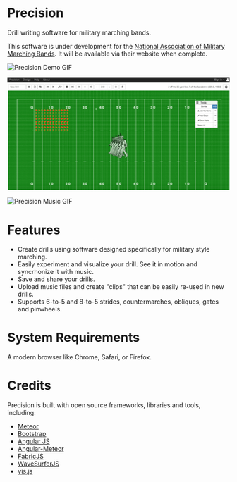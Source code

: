 # Precision
Drill writing software for military marching bands. 

This software is under development for the [National Association of Military Marching Bands](HTTP://NAMMB.ORG). It will be available via their website when complete.

![Precision Demo GIF](/public/Precision%20Speed%20Demo.gif?raw=true "Demo GIF")

![Precision Animation GIF](/public/precision%20animation%20demo.gif?raw=true "Animation GIF")

![Precision Music GIF](/public/precision%20music%20demo.gif?raw=true "Music GIF")

# Features
* Create drills using software designed specifically for military style marching.
* Easily experiment and visualize your drill. See it in motion and syncrhonize it with music.
* Save and share your drills.
* Upload music files and create "clips" that can be easily re-used in new drills.
* Supports 6-to-5 and 8-to-5 strides, countermarches, obliques, gates and pinwheels.


# System Requirements
A modern browser like Chrome, Safari, or Firefox.

# Credits

Precision is built with open source frameworks, libraries and tools, including:

* [Meteor](https://www.meteor.com/)
* [Bootstrap](https://getbootstrap.com/)
* [Angular JS](https://angularjs.org/)
* [Angular-Meteor](https://angular-meteor.com/)
* [FabricJS](http://fabricjs.com/)
* [WaveSurferJS](https://wavesurfer-js.org/)
* [vis.js](http://visjs.org/index.html)

